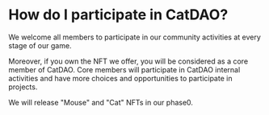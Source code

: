 # How do I participate in CatDAO?

We welcome all members to participate in our community activities at every stage of our game.

Moreover, if you own the NFT we offer, you will be considered as a core member of CatDAO. Core members will participate in CatDAO internal activities and have more choices and opportunities to participate in projects.

We will release "Mouse" and "Cat" NFTs in our phase0.

